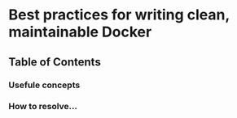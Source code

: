 # Best practices for writing clean, maintainable Docker

## Table of Contents

### Usefule concepts

### How to resolve...
